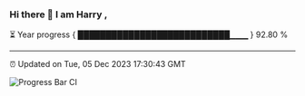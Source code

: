 ### Hi there 👋 I am Harry , 

⏳ Year progress { ███████████████████████████▁▁▁ } 92.80 %

---

⏰ Updated on Tue, 05 Dec 2023 17:30:43 GMT

![Progress Bar CI](https://github.com/duykhang68/duykhang68/workflows/Progress%20Bar%20CI/badge.svg)
